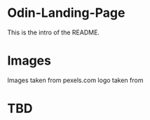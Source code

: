 # Odin-Landing-Page
This is the intro of the README.

# Images
Images taken from pexels.com
logo taken from 

# TBD

